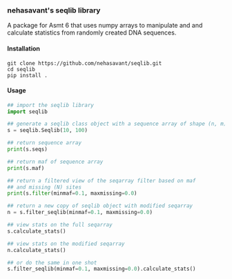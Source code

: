 ### nehasavant's seqlib library

A package for Asmt 6 that uses numpy arrays to manipulate and and calculate statistics from randomly created DNA sequences.

#### Installation

```
git clone https://github.com/nehasavant/seqlib.git
cd seqlib
pip install .
```

#### Usage

```python
## import the seqlib library
import seqlib

## generate a seqlib class object with a sequence array of shape (n, m) 
s = seqlib.Seqlib(10, 100)

## return sequence array
print(s.seqs)

## return maf of sequence array
print(s.maf)

## return a filtered view of the seqarray filter based on maf
## and missing (N) sites
print(s.filter(minmaf=0.1, maxmissing=0.0)

## return a new copy of seqlib object with modified seqarray 
n = s.filter_seqlib(minmaf=0.1, maxmissing=0.0)

## view stats on the full seqarray
s.calculate_stats()

## view stats on the modified seqarray
n.calculate_stats()

## or do the same in one shot
s.filter_seqlib(minmaf=0.1, maxmissing=0.0).calculate_stats()
```